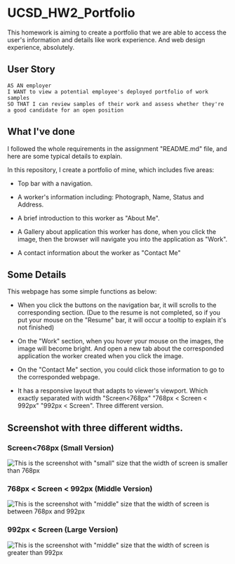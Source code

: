 # UCSD_HW2_Portfolio
This homework is aiming to create a portfolio that we are able to access the user's information and details like work experience. And web design experience, absolutely.

## User Story

```
AS AN employer
I WANT to view a potential employee's deployed portfolio of work samples
SO THAT I can review samples of their work and assess whether they're a good candidate for an open position
```

## What I've done

I followed the whole requirements in the assignment "README.md" file, and here are some typical details to explain.

In this repository, I create a portfolio of mine, which includes five areas:

* Top bar with a navigation.

* A worker's information including: Photograph, Name, Status and Address.

* A brief introduction to this worker as "About Me".

* A Gallery about application this worker has done, when you click the image, then the browser will navigate you into the application as "Work".

* A contact information about the worker as "Contact Me"

## Some Details

This webpage has some simple functions as below:

* When you click the buttons on the navigation bar, it will scrolls to the corresponding section. (Due to the resume is not completed, so if you put your mouse on the "Resume" bar, it will occur a tooltip to explain it's not finished)

* On the "Work" section, when you hover your mouse on the images, the image will become bright. And open a new tab about the corresponded application the worker created when you click the image.

* On the "Contact Me" section, you could click those information to go to the corresponded webpage.

* It has a responsive layout that adapts to viewer's viewport. Which exactly separated with width "Screen<768px" "768px < Screen < 992px" "992px < Screen". Three different version.

## Screenshot with three different widths.

### Screen<768px (Small Version)
![This is the screenshot with "small" size that the width of screen is smaller than 768px](./assets/images/screenshot_small.png)

### 768px < Screen < 992px (Middle Version)
![This is the screenshot with "middle" size that the width of screen is between 768px and 992px](./assets/images/screenshot_middle.png)

### 992px < Screen (Large Version)
![This is the screenshot with "middle" size that the width of screen is greater than 992px](./assets/images/screenshot_large.png)
